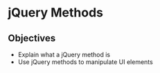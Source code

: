 # jQuery Methods

## Objectives
+ Explain what a jQuery method is
+ Use jQuery methods to manipulate UI elements